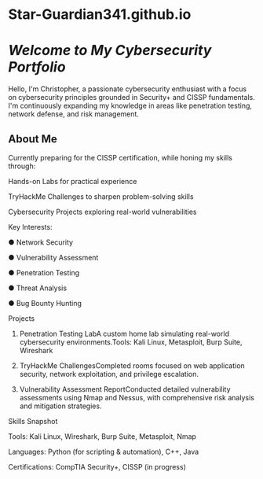 # Star-Guardian341.github.io

**<h1>***Welcome to My Cybersecurity Portfolio***</h1>**

Hello, I'm Christopher, a passionate cybersecurity enthusiast with a focus on cybersecurity principles grounded in Security+ and CISSP fundamentals. I'm continuously expanding my knowledge in areas like penetration testing, network defense, and risk management.

<h2>About Me</h2>

Currently preparing for the CISSP certification, while honing my skills through:

Hands-on Labs for practical experience

TryHackMe Challenges to sharpen problem-solving skills

Cybersecurity Projects exploring real-world vulnerabilities

Key Interests:

  ● Network Security

  ● Vulnerability Assessment

  ● Penetration Testing

  ● Threat Analysis

  ● Bug Bounty Hunting

Projects

  1. Penetration Testing LabA custom home lab simulating real-world cybersecurity environments.Tools: Kali Linux, Metasploit, Burp Suite, Wireshark

  2. TryHackMe ChallengesCompleted rooms focused on web application security, network exploitation, and privilege escalation.

  3. Vulnerability Assessment ReportConducted detailed vulnerability assessments using Nmap and Nessus, with comprehensive risk analysis and mitigation strategies.

Skills Snapshot

  Tools: Kali Linux, Wireshark, Burp Suite, Metasploit, Nmap

  Languages: Python (for scripting & automation), C++, Java

  Certifications: CompTIA Security+, CISSP (in progress)

